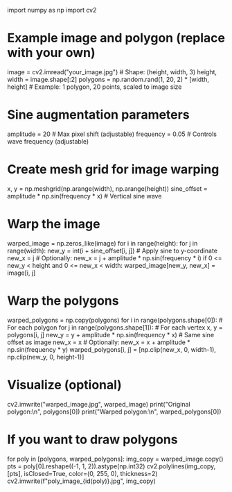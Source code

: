 import numpy as np
import cv2

# Example image and polygon (replace with your own)
image = cv2.imread("your_image.jpg")  # Shape: (height, width, 3)
height, width = image.shape[:2]
polygons = np.random.rand(1, 20, 2) * [width, height]  # Example: 1 polygon, 20 points, scaled to image size

# Sine augmentation parameters
amplitude = 20  # Max pixel shift (adjustable)
frequency = 0.05  # Controls wave frequency (adjustable)

# Create mesh grid for image warping
x, y = np.meshgrid(np.arange(width), np.arange(height))
sine_offset = amplitude * np.sin(frequency * x)  # Vertical sine wave

# Warp the image
warped_image = np.zeros_like(image)
for i in range(height):
    for j in range(width):
        new_y = int(i + sine_offset[i, j])  # Apply sine to y-coordinate
        new_x = j  # Optionally: new_x = j + amplitude * np.sin(frequency * i)
        if 0 <= new_y < height and 0 <= new_x < width:
            warped_image[new_y, new_x] = image[i, j]

# Warp the polygons
warped_polygons = np.copy(polygons)
for i in range(polygons.shape[0]):  # For each polygon
    for j in range(polygons.shape[1]):  # For each vertex
        x, y = polygons[i, j]
        new_y = y + amplitude * np.sin(frequency * x)  # Same sine offset as image
        new_x = x  # Optionally: new_x = x + amplitude * np.sin(frequency * y)
        warped_polygons[i, j] = [np.clip(new_x, 0, width-1), np.clip(new_y, 0, height-1)]

# Visualize (optional)
cv2.imwrite("warped_image.jpg", warped_image)
print("Original polygon:\n", polygons[0])
print("Warped polygon:\n", warped_polygons[0])

# If you want to draw polygons
for poly in [polygons, warped_polygons]:
    img_copy = warped_image.copy()
    pts = poly[0].reshape((-1, 1, 2)).astype(np.int32)
    cv2.polylines(img_copy, [pts], isClosed=True, color=(0, 255, 0), thickness=2)
    cv2.imwrite(f"poly_image_{id(poly)}.jpg", img_copy)
